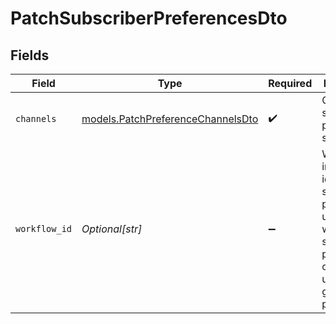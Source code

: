 # PatchSubscriberPreferencesDto


## Fields

| Field                                                                                                                             | Type                                                                                                                              | Required                                                                                                                          | Description                                                                                                                       |
| --------------------------------------------------------------------------------------------------------------------------------- | --------------------------------------------------------------------------------------------------------------------------------- | --------------------------------------------------------------------------------------------------------------------------------- | --------------------------------------------------------------------------------------------------------------------------------- |
| `channels`                                                                                                                        | [models.PatchPreferenceChannelsDto](../models/patchpreferencechannelsdto.md)                                                      | :heavy_check_mark:                                                                                                                | Channel-specific preference settings                                                                                              |
| `workflow_id`                                                                                                                     | *Optional[str]*                                                                                                                   | :heavy_minus_sign:                                                                                                                | Workflow internal _id, identifier or slug. If provided, update workflow specific preferences, otherwise update global preferences |